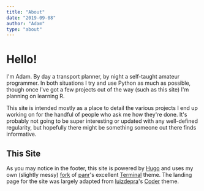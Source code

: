 ```yaml
---
title: "About"
date: "2019-09-08"
author: "Adam"
type: "about"
---
```


# Hello!
I'm Adam. By day a transport planner, by night a self-taught amateur programmer.
In both situations I try and use Python as much as possible, though once I've
got a few projects out of the way (such as this site) I'm planning on
learning R.

This site is intended mostly as a place to detail the various projects I end up
working on for the handful of people who ask me how they're done. It's probably
not going to be super interesting or updated with any well-defined regularity,
but hopefully there might be something someone out there finds informative.

## This Site
As you may notice in the footer, this site is powered by
[Hugo](http://gohugo.io/) and uses my own (slightly messy)
[fork](https://github.com/asongtoruin/hugo-theme-terminal) of
[panr](https://github.com/panr)'s excellent
[Terminal](https://github.com/panr/hugo-theme-terminal) theme. The landing page
for the site was largely adapted from
[luizdepra](https://github.com/luizdepra)'s
[Coder](https://github.com/luizdepra/hugo-coder/) theme.
